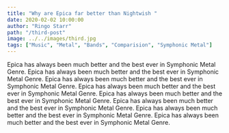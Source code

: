 ```yaml
---
title: "Why are Epica far better than Nightwish "
date: 2020-02-02 10:00:00
author: "Ringo Starr"
path: "/third-post"
image: ../../images/third.jpg
tags: ["Music", "Metal", "Bands", "Comparision", "Symphonic Metal"]
---
```


Epica has always been much better and the best ever in Symphonic Metal Genre. Epica has always been much better and the best ever in Symphonic Metal Genre. Epica has always been much better and the best ever in Symphonic Metal Genre. Epica has always been much better and the best ever in Symphonic Metal Genre. Epica has always been much better and the best ever in Symphonic Metal Genre. Epica has always been much better and the best ever in Symphonic Metal Genre. Epica has always been much better and the best ever in Symphonic Metal Genre. Epica has always been much better and the best ever in Symphonic Metal Genre.
